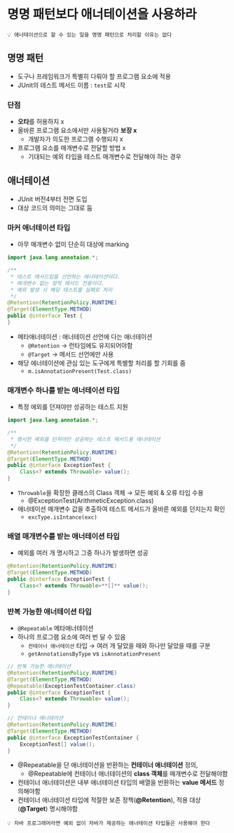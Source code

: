 # 명명 패턴보다 애너테이션을 사용하라

```
💡 애너테이션으로 할 수 있는 일을 명명 패턴으로 처리할 이유는 없다
```

## 명명 패턴

- 도구나 프레임워크가 특별히 다뤄야 할 프로그램 요소에 적용
- JUnit의 테스트 메서드 이름 : `test`로 시작

### 단점

- **오타**를 허용하지 x
- 올바른 프로그램 요소에서만 사용될거라 **보장 x**
    - 개발자가 의도한 프로그램 수행되지 x
- 프로그램 요소를 매개변수로 전달할 방법 x
    - 기대되는 예외 타입을 테스트 매개변수로 전달해야 하는 경우

## 애너테이션

- JUnit 버전4부터 전면 도입
- 대상 코드의 의미는 그대로 둠

### 마커 애너테이션 타입

- 아무 매개변수 없이 단순히 대상에 marking

```java
import java.lang.annotaion.*;

/**
 * 테스트 메서드임을 선언하는 애너테이션이다.
 * 매개변수 없는 정적 메서드 전용이다.
 * 예외 발생 시 해당 테스트를 실패로 처리
 */
@Retention(RetentionPolicy.RUNTIME)
@Target(ElementType.METHOD)
public @interface Test {
}
```

- 메타애너테이션 : 애너테이션 선언에 다는 애너테이션
    - `@Retention` → 런타임에도 유지되어야함
    - `@Target` → 메서드 선언에만 사용
- 해당 에너테이션에 관심 있는 도구에게 특별할 처리를 할 기회를 줌
    - `m.isAnnotationPresent(Test.class)`

### 매개변수 하나를 받는 애너테이션 타입

- 특정 에외를 던져야만 성공하는 테스트 지원

```java
import java.lang.annotaion.*;

/**
 * 명시한 예외를 던져야만 성공하는 테스트 메서드용 에너테이션
 */
@Retention(RetentionPolicy.RUNTIME)
@Target(ElementType.METHOD)
public @interface ExceptionTest {
	Class<? extends Throwable> value();
}
```

- `Throwable`을 확장한 클래스의 Class 객체 → 모든 예외 & 오류 타입 수용
    - @ExceptionTest(ArithmeticException.class)
- 애너테이션 매개변수 값을 추출하여 테스트 메서드가 올바른 예외를 던지는지 확인
    - `excType.isIntance(exc)`

### 배열 매개변수를 받는 애너테이션 타입

- 예외를 여러 개 명시하고 그중 하나가 발생하면 성공

```java
@Retention(RetentionPolicy.RUNTIME)
@Target(ElementType.METHOD)
public @interface ExceptionTest {
	Class<? extends Throwable>**[]** value();
}
```

### 반복 가능한 애너테이션 타입

- `@Repeatable` 메타애너테이션
- 하나의 프로그램 요소에 여러 번 달 수 있음
    - `컨테이너 애너테이션` 타입 → 여러 개 달았을 때와 하나만 달았을 때를 구분
    - `getAnnotationsByType` vs `isAnnotationPresent`

```java
// 반복 가능한 애너테이션
@Retention(RetentionPolicy.RUNTIME)
@Target(ElementType.METHOD)
@Repeatable(ExceptionTestContainer.class)
public @interface ExceptionTest {
	Class<? extends Throwable> value();
}

// 컨테이너 애너테이션
@Retention(RetentionPolicy.RUNTIME)
@Target(ElementType.METHOD)
public @interface ExceptionTestContainer {
	ExceptionTest[] value();
}
```

- @Repeatable을 단 애너테이션을 반환하는 **컨테이너 애너테이션** 정의,
    - @Repeatable에 컨테이너 애너테이션의 **class 객체**를 매개변수로 전달해야함
- 컨테이너 애너테이션은 내부 애너테이션 타입의 배열을 반환하는 **value 메서드** 정의해야함
- 컨테이너 애너테이션 타입에 적절한 보존 정책(**@Retention**), 적용 대상(**@Target**) 명시해야함

```
💡 자바 프로그래머라면 예외 없이 자바가 제공하는 애너테이션 타입들은 사용해야 한다
```